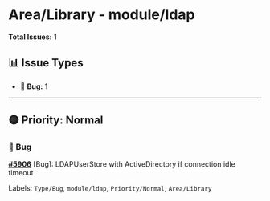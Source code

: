 # Area/Library - module/ldap

**Total Issues:** 1

## 📊 Issue Types

- 🐛 **Bug:** 1

---

## 🟡 Priority: Normal

### 🐛 Bug

**[#5906](https://github.com/ballerina-platform/ballerina-library/issues/5906)** [Bug]: LDAPUserStore with ActiveDirectory if connection idle timeout

Labels: `Type/Bug`, `module/ldap`, `Priority/Normal`, `Area/Library`

